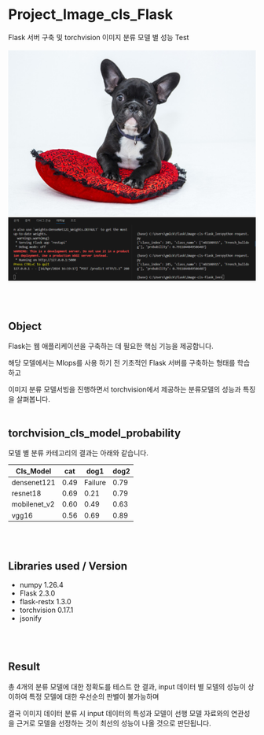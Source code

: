 # Project_Image_cls_Flask

Flask 서버 구축 및 torchvision 이미지 분류 모델 별 성능 Test
<br /><br /> 
<img src="image/dog2.jpg">
<img src="image/Flask_server_result.png">

<br /><br /> 
## Object

Flask는 웹 애플리케이션을 구축하는 데 필요한 핵심 기능을 제공합니다.

해당 모델에서는 Mlops를 사용 하기 전 기초적인 Flask 서버를 구축하는 형태를 학습하고

이미지 분류 모델서빙을 진행하면서 torchvision에서 제공하는 분류모델의 성능과 특징을 살펴봅니다.
<br /><br /> 
## torchvision_cls_model_probability

모델 별 분류 카테고리의 결과는 아래와 같습니다.

|Cls_Model|cat|dog1|dog2|
|------|---|---|---|
|densenet121|0.49|Failure|0.79|
|resnet18|0.69|0.21|0.79|
|mobilenet_v2|0.60|0.49|0.63|
|vgg16|0.56|0.69|0.89|

<br /><br /> 
## Libraries used / Version

- numpy 1.26.4
- Flask  2.3.0
- flask-restx 1.3.0
- torchvision 0.17.1
- jsonify

<br /><br /> 
## Result

총 4개의 분류 모델에 대한 정확도를 테스트 한 결과, input 데이터 별 모델의 성능이 상이하여 특정 모델에 대한 우선순의 판별이 불가능하며

결국 이미지 데이터 분류 시 input 데이터의 특성과 모델이 선행 모델 자료와의 연관성을 근거로 모델을 선정하는 것이 최선의 성능이 나올 것으로 판단됩니다.
